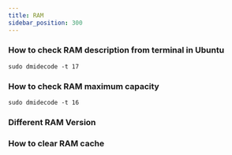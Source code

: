```yaml
---
title: RAM
sidebar_position: 300
---
```


### How to check RAM description from terminal in Ubuntu

```shell
sudo dmidecode -t 17
```

### How to check RAM maximum capacity

```shell
sudo dmidecode -t 16
```

### Different RAM Version


### How to clear RAM cache

